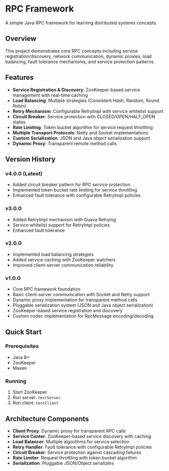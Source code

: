 # RPC Framework

A simple Java RPC framework for learning distributed systems concepts.

## Overview

This project demonstrates core RPC concepts including service registration/discovery, network communication, dynamic proxies, load balancing, fault tolerance mechanisms, and service protection patterns.

## Features

- **Service Registration & Discovery**: ZooKeeper-based service management with real-time caching
- **Load Balancing**: Multiple strategies (Consistent Hash, Random, Round Robin)
- **Retry Mechanism**: Configurable RetryImpl with service whitelist support
- **Circuit Breaker**: Service protection with CLOSED/OPEN/HALF_OPEN states
- **Rate Limiting**: Token bucket algorithm for service request throttling
- **Multiple Transport Protocols**: Netty and Socket implementations
- **Custom Serialization**: JSON and Java object serialization support
- **Dynamic Proxy**: Transparent remote method calls

## Version History

### v4.0.0 (Latest)
- Added circuit breaker pattern for RPC service protection
- Implemented token bucket rate limiting for service throttling
- Enhanced fault tolerance with configurable RetryImpl policies

### v3.0.0
- Added RetryImpl mechanism with Guava Retrying
- Service whitelist support for RetryImpl policies
- Enhanced fault tolerance

### v2.0.0
- Implemented load balancing strategies
- Added service caching with ZooKeeper watchers
- Improved client-server communication reliability

### v1.0.0
- Core RPC framework foundation
- Basic client-server communication with Socket and Netty support
- Dynamic proxy implementation for transparent method calls
- Pluggable serialization system (JSON and Java object serialization)
- ZooKeeper-based service registration and discovery
- Custom codec implementation for RpcMessage encoding/decoding

## Quick Start

### Prerequisites

- Java 8+
- ZooKeeper
- Maven

### Running

1. Start ZooKeeper
2. Run server: `testServer`
3. Run client: `testClient`

## Architecture Components

- **Client Proxy**: Dynamic proxy for transparent RPC calls
- **Service Center**: ZooKeeper-based service discovery with caching
- **Load Balancer**: Multiple algorithms for service selection
- **Retry Handler**: Fault tolerance with configurable RetryImpl policies
- **Circuit Breaker**: Service protection against cascading failures
- **Rate Limiter**: Request throttling with token bucket algorithm
- **Serialization**: Pluggable JSON/Object serializers
